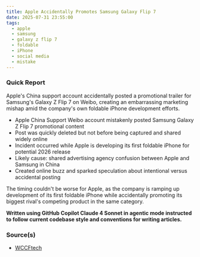 ```yaml
---
title: Apple Accidentally Promotes Samsung Galaxy Flip 7
date: 2025-07-31 23:55:00
tags:
  - apple
  - samsung
  - galaxy z flip 7
  - foldable
  - iPhone
  - social media
  - mistake
---
```


### Quick Report

Apple\'s China support account accidentally posted a promotional trailer for Samsung\'s Galaxy Z Flip 7 on Weibo, creating an embarrassing marketing mishap amid the company\'s own foldable iPhone development efforts.

<!-- more -->

- Apple China Support Weibo account mistakenly posted Samsung Galaxy Z Flip 7 promotional content
- Post was quickly deleted but not before being captured and shared widely online
- Incident occurred while Apple is developing its first foldable iPhone for potential 2026 release
- Likely cause: shared advertising agency confusion between Apple and Samsung in China
- Created online buzz and sparked speculation about intentional versus accidental posting

The timing couldn't be worse for Apple, as the company is ramping up development of its first foldable iPhone while accidentally promoting its biggest rival\'s competing product in the same category.

**Written using GitHub Copilot Claude 4 Sonnet in agentic mode instructed to follow current codebase style and conventions for writing articles.**

### Source(s)

- [WCCFtech][def]

[def]: https://wccftech.com/apple-support-account-accidentally-posts-samsung-galaxy-z-flip-7-ad-amid-foldable-iphone-rumors/
